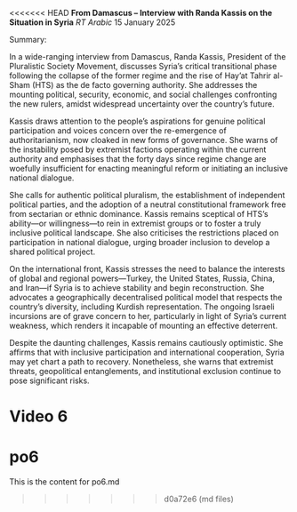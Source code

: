 <<<<<<< HEAD
**From Damascus – Interview with Randa Kassis on the Situation in Syria** _RT Arabic_ 15 January 2025

Summary:

In a wide-ranging interview from Damascus, Randa Kassis, President of the Pluralistic Society Movement, discusses Syria’s critical transitional phase following the collapse of the former regime and the rise of Hay’at Tahrir al-Sham (HTS) as the de facto governing authority. She addresses the mounting political, security, economic, and social challenges confronting the new rulers, amidst widespread uncertainty over the country’s future.

Kassis draws attention to the people’s aspirations for genuine political participation and voices concern over the re-emergence of authoritarianism, now cloaked in new forms of governance. She warns of the instability posed by extremist factions operating within the current authority and emphasises that the forty days since regime change are woefully insufficient for enacting meaningful reform or initiating an inclusive national dialogue.

She calls for authentic political pluralism, the establishment of independent political parties, and the adoption of a neutral constitutional framework free from sectarian or ethnic dominance. Kassis remains sceptical of HTS’s ability—or willingness—to rein in extremist groups or to foster a truly inclusive political landscape. She also criticises the restrictions placed on participation in national dialogue, urging broader inclusion to develop a shared political project.

On the international front, Kassis stresses the need to balance the interests of global and regional powers—Turkey, the United States, Russia, China, and Iran—if Syria is to achieve stability and begin reconstruction. She advocates a geographically decentralised political model that respects the country’s diversity, including Kurdish representation. The ongoing Israeli incursions are of grave concern to her, particularly in light of Syria’s current weakness, which renders it incapable of mounting an effective deterrent.

Despite the daunting challenges, Kassis remains cautiously optimistic. She affirms that with inclusive participation and international cooperation, Syria may yet chart a path to recovery. Nonetheless, she warns that extremist threats, geopolitical entanglements, and institutional exclusion continue to pose significant risks.

Video 6
=======
# po6

This is the content for po6.md
>>>>>>> d0a72e6 (md files)
